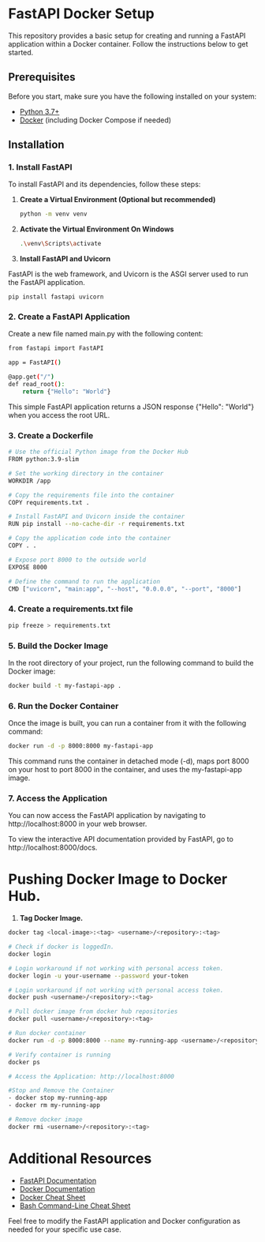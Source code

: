 # FastAPI Docker Setup

This repository provides a basic setup for creating and running a FastAPI application within a Docker container. Follow
the instructions below to get started.

## Prerequisites

Before you start, make sure you have the following installed on your system:

- [Python 3.7+](https://www.python.org/downloads/)
- [Docker](https://www.docker.com/products/docker-desktop) (including Docker Compose if needed)

## Installation

### 1. Install FastAPI

To install FastAPI and its dependencies, follow these steps:

1. **Create a Virtual Environment (Optional but recommended)**

   ```bash
   python -m venv venv

2. **Activate the Virtual Environment On Windows**
   ```bash
   .\venv\Scripts\activate

3. **Install FastAPI and Uvicorn**

FastAPI is the web framework, and Uvicorn is the ASGI server used to run the FastAPI application.

    pip install fastapi uvicorn

### 2. Create a FastAPI Application
Create a new file named main.py with the following content:

```bash
from fastapi import FastAPI

app = FastAPI()

@app.get("/")
def read_root():
    return {"Hello": "World"}
```
This simple FastAPI application returns a JSON response {"Hello": "World"} when you access the root URL.

### 3. Create a Dockerfile

```bash
# Use the official Python image from the Docker Hub
FROM python:3.9-slim

# Set the working directory in the container
WORKDIR /app

# Copy the requirements file into the container
COPY requirements.txt .

# Install FastAPI and Uvicorn inside the container
RUN pip install --no-cache-dir -r requirements.txt

# Copy the application code into the container
COPY . .

# Expose port 8000 to the outside world
EXPOSE 8000

# Define the command to run the application
CMD ["uvicorn", "main:app", "--host", "0.0.0.0", "--port", "8000"]
```
### 4. Create a requirements.txt file
```bash
pip freeze > requirements.txt
```

### 5. Build the Docker Image
In the root directory of your project, run the following command to build the Docker image:
   ```bash
   docker build -t my-fastapi-app .
   ```
### 6. Run the Docker Container
Once the image is built, you can run a container from it with the following command:
```bash
docker run -d -p 8000:8000 my-fastapi-app
```
This command runs the container in detached mode (-d), maps port 8000 on your host to port 8000 in the container, and uses the my-fastapi-app image.

### 7. Access the Application
You can now access the FastAPI application by navigating to http://localhost:8000 in your web browser.

To view the interactive API documentation provided by FastAPI, go to http://localhost:8000/docs.

# Pushing Docker Image to Docker Hub.

1. **Tag Docker Image.**
```bash
docker tag <local-image>:<tag> <username>/<repository>:<tag>

# Check if docker is loggedIn. 
docker login

# Login workaround if not working with personal access token.
docker login -u your-username --password your-token

# Login workaround if not working with personal access token.
docker push <username>/<repository>:<tag>

# Pull docker image from docker hub repositories
docker pull <username>/<repository>:<tag>

# Run docker container 
docker run -d -p 8000:8000 --name my-running-app <username>/<repository>:<tag>

# Verify container is running
docker ps

# Access the Application: http://localhost:8000

#Stop and Remove the Container
- docker stop my-running-app
- docker rm my-running-app

# Remove docker image
docker rmi <username>/<repository>:<tag>
```

# Additional Resources
- [FastAPI Documentation](https://fastapi.tiangolo.com/)
- [Docker Documentation](https://docs.docker.com/)
- [Docker Cheat Sheet](https://docs.docker.com/get-started/docker_cheatsheet.pdf)
- [Bash Command-Line Cheat Sheet](https://cheatography.com/chaosjd/cheat-sheets/batch/)

Feel free to modify the FastAPI application and Docker configuration as needed for your specific use case.